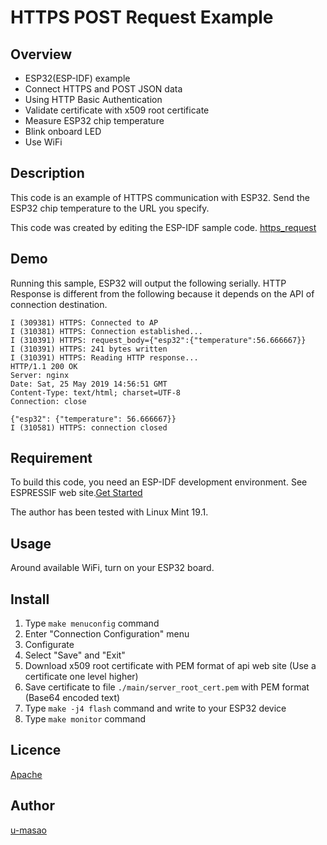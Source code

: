 # HTTPS POST Request Example

## Overview

- ESP32(ESP-IDF) example
- Connect HTTPS and POST JSON data
- Using HTTP Basic Authentication
- Validate certificate with x509 root certificate
- Measure ESP32 chip temperature
- Blink onboard LED
- Use WiFi

## Description

This code is an example of HTTPS communication with ESP32. Send the ESP32 chip temperature to the URL you specify.

This code was created by editing the ESP-IDF sample code. [https_request](https://github.com/espressif/esp-idf/tree/master/examples/protocols/https_request)

## Demo

Running this sample, ESP32 will output the following serially. HTTP Response is different from the following because it depends on the API of connection destination.

~~~
I (309381) HTTPS: Connected to AP
I (310381) HTTPS: Connection established...
I (310391) HTTPS: request_body={"esp32":{"temperature":56.666667}}
I (310391) HTTPS: 241 bytes written
I (310391) HTTPS: Reading HTTP response...
HTTP/1.1 200 OK
Server: nginx
Date: Sat, 25 May 2019 14:56:51 GMT
Content-Type: text/html; charset=UTF-8
Connection: close

{"esp32": {"temperature": 56.666667}}
I (310581) HTTPS: connection closed
~~~

## Requirement

To build this code, you need an ESP-IDF development environment. See ESPRESSIF web site.[Get Started](https://docs.espressif.com/projects/esp-idf/en/latest/get-started/index.html)

The author has been tested with Linux Mint 19.1.

## Usage

Around available WiFi, turn on your ESP32 board.

## Install

1. Type `make menuconfig` command
1. Enter "Connection Configuration" menu
1. Configurate
1. Select "Save" and "Exit"
1. Download x509 root certificate with PEM format of api web site (Use a certificate one level higher)
1. Save certificate to file `./main/server_root_cert.pem` with PEM format (Base64 encoded text)
1. Type `make -j4 flash` command and write to your ESP32 device
1. Type `make monitor` command

## Licence

[Apache](https://github.com/u-masao/esp32-https-post-basicauth/blob/master/LICENSE)



## Author

[u-masao](https://github.com/u-masao)
